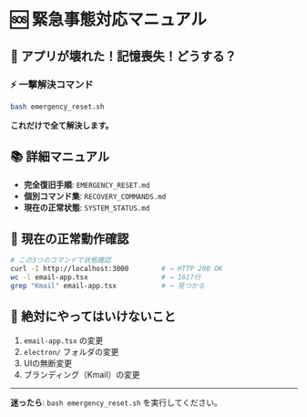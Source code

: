 # 🆘 緊急事態対応マニュアル

## 🚨 アプリが壊れた！記憶喪失！どうする？

### ⚡ 一撃解決コマンド
```bash
bash emergency_reset.sh
```

**これだけで全て解決します。**

## 📚 詳細マニュアル

- **完全復旧手順**: `EMERGENCY_RESET.md`
- **個別コマンド集**: `RECOVERY_COMMANDS.md`  
- **現在の正常状態**: `SYSTEM_STATUS.md`

## 🎯 現在の正常動作確認

```bash
# この3つのコマンドで状態確認
curl -I http://localhost:3000        # → HTTP 200 OK
wc -l email-app.tsx                  # → 1617行
grep "Kmail" email-app.tsx           # → 見つかる
```

## 🚫 絶対にやってはいけないこと

1. `email-app.tsx` の変更
2. `electron/` フォルダの変更
3. UIの無断変更
4. ブランディング（Kmail）の変更

---

**迷ったら**: `bash emergency_reset.sh` を実行してください。